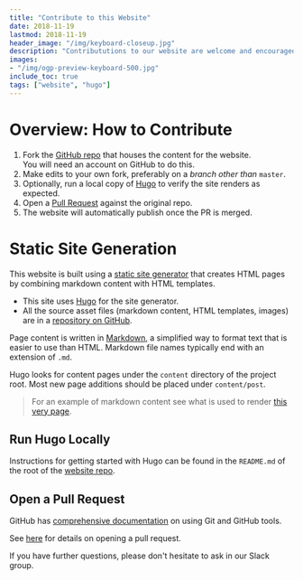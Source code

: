```yaml
---
title: "Contribute to this Website"
date: 2018-11-19
lastmod: 2018-11-19
header_image: "/img/keyboard-closeup.jpg"
description: "Contribututions to our website are welcome and encouraged from community members!  This page describes how to get started."
images:
- "/img/ogp-preview-keyboard-500.jpg"
include_toc: true
tags: ["website", "hugo"]
---
```


# Overview: How to Contribute

  1. Fork the [GitHub repo][website_repo] that houses the content for the website.  
     You will need an account on GitHub to do this.
  1. Make edits to your own fork, preferably on a _branch other than_ `master`.
  1. Optionally, run a local copy of [Hugo][hugo_site] to verify the site renders as expected.
  1. Open a [Pull Request][pull_request] against the original repo.
  1. The website will automatically publish once the PR is merged.

# Static Site Generation

This website is built using a [static site generator][static_generator] that creates HTML pages by combining markdown content with HTML templates.

* This site uses [Hugo][hugo_site] for the site generator.
* All the source asset files (markdown content, HTML templates, images) are in a [repository on GitHub][website_repo].

Page content is written in [Markdown][markdown], a simplified way to format text that is easier to use than HTML.  Markdown file names typically end with an extension of `.md`.

Hugo looks for content pages under the `content` directory of the project root.  Most new page additions should be placed under `content/post`.

> For an example of markdown content see what is used to render [this very page][this_page].

## Run Hugo Locally

Instructions for getting started with Hugo can be found in the `README.md` of the root of the [website repo][website_repo].

## Open a Pull Request

GitHub has [comprehensive documentation][github_help] on using Git and GitHub tools.

See [here][pull_request] for details on opening a pull request.

If you have further questions, please don't hesitate to ask in our Slack group.


[hugo_site]: https://gohugo.io/
[website_repo]: https://github.com/PDXPythonPirates/pythonpirates.org
[static_generator]: https://www.staticgen.com/
[markdown]: https://guides.github.com/features/mastering-markdown/
[github_help]: https://help.github.com/
[pull_request]: https://help.github.com/articles/creating-a-pull-request/
[this_page]: https://raw.githubusercontent.com/PDXPythonPirates/pythonpirates.org/master/content/post/contribute-to-website.md
